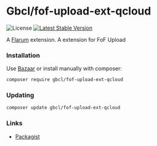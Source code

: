 # Gbcl/fof-upload-ext-qcloud

![License](https://img.shields.io/badge/license-MIT-blue.svg) [![Latest Stable Version](https://img.shields.io/packagist/v/gbcl/fof-upload-ext-qcloud.svg)](https://packagist.org/packages/gbcl/fof-upload-ext-qcloud)

A [Flarum](http://flarum.org) extension. A extension for FoF Upload 

### Installation

Use [Bazaar](https://discuss.flarum.org/d/5151-flagrow-bazaar-the-extension-marketplace) or install manually with composer:

```sh
composer require gbcl/fof-upload-ext-qcloud
```

### Updating

```sh
composer update gbcl/fof-upload-ext-qcloud
```

### Links

- [Packagist](https://packagist.org/packages/gbcl/fof-upload-ext-qcloud)
